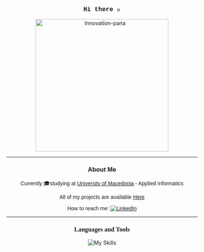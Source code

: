 <h3 align="center" style="font-family: 'Courier New', monospace;">Hi there 👋</h3>

<p align="center">
  <img src="https://github.com/ElisavetKanidou/ElisavetKanidou/assets/102418371/2321180b-290b-4979-bd24-c2cb91e2f9ea" alt="Innovation-pana" width="350">
</p>

---

<h3 align="center" style="font-family: 'Arial', sans-serif;">About Me</h3>

<p align="center" style="font-family: 'Arial', sans-serif;">Currently 🎓studying at <a href="https://www.uom.gr/">University of Macedonia</a> - Applied Informatics</p>

<p align="center" style="font-family: 'Arial', sans-serif;">All of my projects are available <a href="https://github.com/ElisavetKanidou?tab=repositories">Here</a></p>

<p align="center" style="font-family: 'Arial', sans-serif;">How to reach me: <a href="https://www.linkedin.com/in/elisavet-kanidou-537844223/"><img src="https://img.shields.io/badge/LinkedIn-0077B5?style=for-the-badge&logo=linkedin&logoColor=white" alt="LinkedIn"></a></p>

---

<h3 align="center" style="font-family: 'Georgia', serif;">Languages and Tools</h3>

<p align="center">
  <img src="https://skillicons.dev/icons?i=java,py,r,c,css,androidstudio,vscode" alt="My Skills">
</p>
